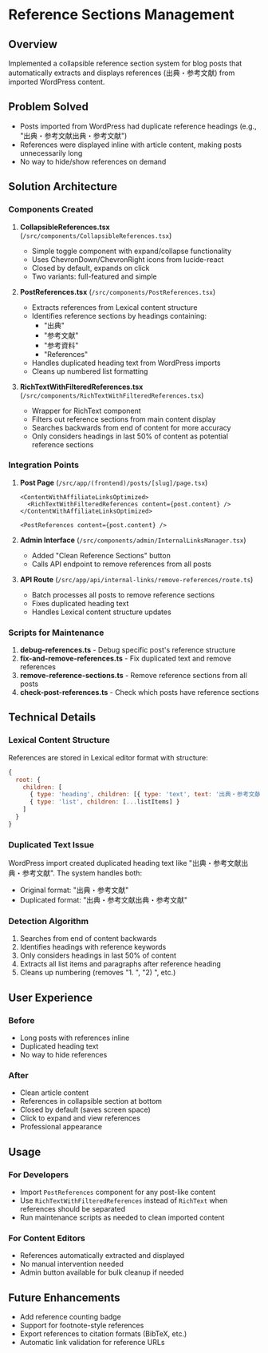 # Reference Sections Management

## Overview
Implemented a collapsible reference section system for blog posts that automatically extracts and displays references (出典・参考文献) from imported WordPress content.

## Problem Solved
- Posts imported from WordPress had duplicate reference headings (e.g., "出典・参考文献出典・参考文献")
- References were displayed inline with article content, making posts unnecessarily long
- No way to hide/show references on demand

## Solution Architecture

### Components Created

1. **CollapsibleReferences.tsx** (`/src/components/CollapsibleReferences.tsx`)
   - Simple toggle component with expand/collapse functionality
   - Uses ChevronDown/ChevronRight icons from lucide-react
   - Closed by default, expands on click
   - Two variants: full-featured and simple

2. **PostReferences.tsx** (`/src/components/PostReferences.tsx`)
   - Extracts references from Lexical content structure
   - Identifies reference sections by headings containing:
     - "出典"
     - "参考文献"
     - "参考資料"
     - "References"
   - Handles duplicated heading text from WordPress imports
   - Cleans up numbered list formatting

3. **RichTextWithFilteredReferences.tsx** (`/src/components/RichTextWithFilteredReferences.tsx`)
   - Wrapper for RichText component
   - Filters out reference sections from main content display
   - Searches backwards from end of content for more accuracy
   - Only considers headings in last 50% of content as potential reference sections

### Integration Points

1. **Post Page** (`/src/app/(frontend)/posts/[slug]/page.tsx`)
   ```tsx
   <ContentWithAffiliateLinksOptimized>
     <RichTextWithFilteredReferences content={post.content} />
   </ContentWithAffiliateLinksOptimized>

   <PostReferences content={post.content} />
   ```

2. **Admin Interface** (`/src/components/admin/InternalLinksManager.tsx`)
   - Added "Clean Reference Sections" button
   - Calls API endpoint to remove references from all posts

3. **API Route** (`/src/app/api/internal-links/remove-references/route.ts`)
   - Batch processes all posts to remove reference sections
   - Fixes duplicated heading text
   - Handles Lexical content structure updates

### Scripts for Maintenance

1. **debug-references.ts** - Debug specific post's reference structure
2. **fix-and-remove-references.ts** - Fix duplicated text and remove references
3. **remove-reference-sections.ts** - Remove reference sections from all posts
4. **check-post-references.ts** - Check which posts have reference sections

## Technical Details

### Lexical Content Structure
References are stored in Lexical editor format with structure:
```javascript
{
  root: {
    children: [
      { type: 'heading', children: [{ type: 'text', text: '出典・参考文献' }] },
      { type: 'list', children: [...listItems] }
    ]
  }
}
```

### Duplicated Text Issue
WordPress import created duplicated heading text like "出典・参考文献出典・参考文献". The system handles both:
- Original format: "出典・参考文献"
- Duplicated format: "出典・参考文献出典・参考文献"

### Detection Algorithm
1. Searches from end of content backwards
2. Identifies headings with reference keywords
3. Only considers headings in last 50% of content
4. Extracts all list items and paragraphs after reference heading
5. Cleans up numbering (removes "1. ", "2) ", etc.)

## User Experience

### Before
- Long posts with references inline
- Duplicated heading text
- No way to hide references

### After
- Clean article content
- References in collapsible section at bottom
- Closed by default (saves screen space)
- Click to expand and view references
- Professional appearance

## Usage

### For Developers
- Import `PostReferences` component for any post-like content
- Use `RichTextWithFilteredReferences` instead of `RichText` when references should be separated
- Run maintenance scripts as needed to clean imported content

### For Content Editors
- References automatically extracted and displayed
- No manual intervention needed
- Admin button available for bulk cleanup if needed

## Future Enhancements
- Add reference counting badge
- Support for footnote-style references
- Export references to citation formats (BibTeX, etc.)
- Automatic link validation for reference URLs